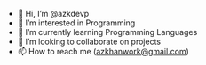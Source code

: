 - 👋 Hi, I’m @azkdevp
- 👀 I’m interested in Programming
- 🌱 I’m currently learning Programming Languages
- 💞️ I’m looking to collaborate on projects
- 📫 How to reach me (azkhanwork@gmail.com)

<!---
azkdevp/azkdevp is a ✨ special ✨ repository because its `README.md` (this file) appears on your GitHub profile.
You can click the Preview link to take a look at your changes.
--->
